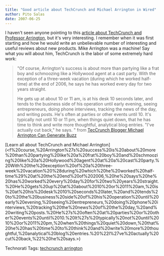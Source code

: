 ```yaml
---
title: "Good article about TechCrunch and Michael Arrington in Wired"
author: Pito Salas
date: 2007-06-25
---
```




I haven't seen anyone pointing to this [article about TechCrunch and Professor
Arrington](<http://www.wired.com/techbiz/people/magazine/15-07/ff_arrington#>),
but it's very interesting. I remember when it was first starting and how he
would write an unbelievable number of interesting and useful reviews about new
products. Mike Arrington was a machine! Say what you will about him,
TechCrunch is the labor of some extremely hard work:

> "Of course, Arrington's success is about more than partying like a frat boy
> and schmoozing like a Hollywood agent at a cast party. With the exception of
> a three-week vacation (during which he worked half-time) at the end of 2006,
> he says he has worked every day for two years straight.
>
> He gets up at about 10 or 11 am, is at his desk 10 seconds later, and tends
> to the business side of his operation until early evening, seeing
> entrepreneurs, doing phone interviews, tracking the news of the day, and
> writing posts. He's often at parties or other events until 10. It's
> typically not until 10 or 11 pm, when things quiet down, that he has time to
> think and write more thoughtful, analytical blog entries. "I've actually cut
> back," he says. " from [TecCrunch Blogger Michael Arrington Can Generate
> Buzz](<http://www.wired.com/techbiz/people/magazine/15-07/ff_arrington#>)

[Learn all about TechCrunch and Michael
Arrington](<f%20course,%20Arrington%27s%20success%20is%20about%20more%20than%20partying%20like%20a%20frat%20boy%20and%20schmoozing%20like%20a%20Hollywood%20agent%20at%20a%20cast%20party.%20With%20the%20exception%20of%20a%20three-
week%20vacation%20%28during%20which%20he%20worked%20half-
time%29%20at%20the%20end%20of%202006,%20he%20says%20he%20has%20worked%20every%20day%20for%20two%20years%20straight.%20He%20gets%20up%20at%20about%2010%20or%2011%20am,%20is%20at%20his%20desk%2010%20seconds%20later,%20and%20tends%20to%20the%20business%20side%20of%20his%20operation%20until%20early%20evening,%20seeing%20entrepreneurs,%20doing%20phone%20interviews,%20tracking%20the%20news%20of%20the%20day,%20and%20writing%20posts.%20He%27s%20often%20at%20parties%20or%20other%20events%20until%2010.%20It%27s%20typically%20not%20until%2010%20or%2011%20pm,%20when%20things%20quiet%20down,%20that%20he%20has%20time%20to%20think%20and%20write%20more%20thoughtful,%20analytical%20blog%20entries.%20%22I%27ve%20actually%20cut%20back,%22%20he%20says.>)

Technorati Tags: [techcrunch arrington
](<http://technorati.com/tag/techcrunch%20arrington%20>)


